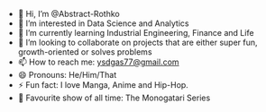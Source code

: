 - 👋 Hi, I’m @Abstract-Rothko
- 👀 I’m interested in Data Science and Analytics
- 🌱 I’m currently learning Industrial Engineering, Finance and Life
- 💞️ I’m looking to collaborate on projects that are either super fun, growth-oriented or solves problems
- 📫 How to reach me: ysdgas77@gmail.com
- 😄 Pronouns: He/Him/That
- ⚡ Fun fact: I love Manga, Anime and Hip-Hop.
- 🦀 Favourite show of all time: The Monogatari Series
<!---
Abstract-Rothko/Abstract-Rothko is a ✨ special ✨ repository because its `README.md` (this file) appears on your GitHub profile.
You can click the Preview link to take a look at your changes.
--->

